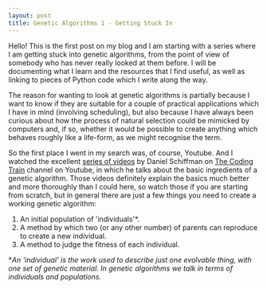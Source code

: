 ```yaml
---
layout: post
title: Genetic Algorithms 1 - Getting Stuck In
---
```

Hello! This is the first post on my blog and I am starting with a series where I am getting stuck into genetic algorithms, from the point of view of somebody who has never really looked at them before. I will be documenting what I learn and the resources that I find useful, as well as linking to pieces of Python code which I write along the way.

The reason for wanting to look at genetic algorithms is partially because I want to know if they are suitable for a couple of practical applications which I have in mind (involving scheduling), but also because I have always been curious about how the process of natural selection could be mimicked by computers and, if so, whether it would be possible to create anything which behaves roughly like a life-form, as we might recognise the term. 

So the first place I went in my search was, of course, Youtube. And I watched the excellent [series of videos](https://www.youtube.com/watch?v=9zfeTw-uFCw&t=60s) by Daniel Schiffman on [The Coding Train](https://www.youtube.com/channel/UCvjgXvBlbQiydffZU7m1_aw) channel on Youtube, in which he talks about the basic ingredients of a genetic algorithm. Those videos definitely explain the basics much better and more thoroughly than I could here, so watch those if you are starting from scratch, but in general there are just a few things you need to create a working genetic algorithm: 

1. An initial population of 'individuals'*.
2. A method by which two (or any other number) of parents can reproduce to create a new individual. 
3. A method to judge the fitness of each individual.

**An 'individual' is the work used to describe just one evolvable thing, with one set of genetic material. In genetic algorithms we talk in terms of individuals and populations.*

